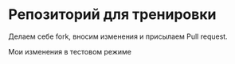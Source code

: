 # Репозиторий для тренировки

Делаем себе fork, вносим изменения и присылаем Pull request.

Мои изменения в тестовом режиме
